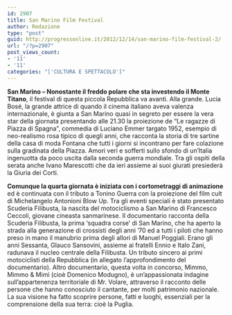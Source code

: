 ```yaml
---
id: 2907
title: San Marino Film Festival
author: Redazione
type: "post"
guid: http://progressonline.it/2012/12/14/san-marino-film-festival-2/
url: "/?p=2907"
post_views_count:
- '11'
- '11'
categories: "['CULTURA E SPETTACOLO']"
---
```


**San Marino – Nonostante il freddo polare che sta investendo il Monte Titano**, il festival di questa piccola Repubblica va avanti. Alla grande. Lucia Bosé, la grande attrice di quando il cinema italiano aveva valenza internazionale, è giunta a San Marino quasi in segreto per essere la vera star della giornata presentando alle 21.30 la proiezione de “Le ragazze di Piazza di Spagna”, commedia di Luciano Emmer targato 1952, esempio di neo-realismo rosa tipico di quegli anni, che racconta la storia di tre sartine della casa di moda Fontana che tutti i giorni si incontrano per fare colazione sulla gradinata della Piazza. Amori veri e sofferti sullo sfondo di un’Italia ingenuotta da poco uscita dalla seconda guerra mondiale. Tra gli ospiti della serata anche Ivano Marescotti che da ieri assieme ai suoi giurati presiederà la Giuria dei Corti.

**Comunque la quarta giornata è iniziata con i cortometraggi di animazione** ed è continuata con il tributo a Tonino Guerra con la proiezione del film cult di Michelangelo Antonioni Blow Up. Tra gli eventi speciali è stato presentato Scuderia Filibusta, la nascita del motociclismo a San Marino di Francesco Ceccoli, giovane cineasta sanmarinese. Il documentario racconta della Scuderia Filibusta, la prima ‘squadra corse’ di San Marino, che ha aperto la strada alla generazione di crossisti degli anni ’70 ed a tutti i piloti che hanno preso in mano il manubrio prima degli allori di Manuel Poggiali. Erano gli anni Sessanta, Glauco Sansovini, assieme ai fratelli Ennio e Italo Zani, radunava il nucleo centrale della Filibusta. Un tributo sincero ai primi motociclisti della Repubblica (in allegato l’approfondimento del documentario). Altro documentario, questa volta in concorso, Mimmo, Mimmo &amp; Mimì (cioè Domenico Modugno), è un’appassionata indagine sull’appartenenza territoriale di Mr. Volare, attraverso il racconto delle persone che hanno conosciuto il cantante, per molti patrimonio nazionale. La sua visione ha fatto scoprire persone, fatti e luoghi, essenziali per la comprensione della sua terra: cioè la Puglia.

<div> </div>